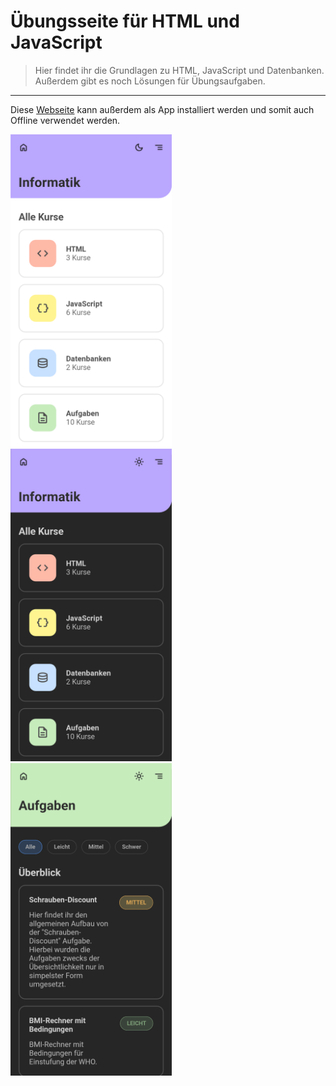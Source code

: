 # Übungsseite für HTML und JavaScript

> Hier findet ihr die Grundlagen zu HTML, JavaScript und Datenbanken.<br>
> Außerdem gibt es noch Lösungen für Übungsaufgaben.

---

Diese [Webseite](https://daborsten.github.io/informatik/) kann außerdem als App installiert werden und somit auch Offline verwendet werden.
<div>
<img src="pwa/install/screenshots/1.png" height=500px>
<img src="pwa/install/screenshots/2.png" height=500px>
<img src="pwa/install/screenshots/3.png" height=500px>
</div>